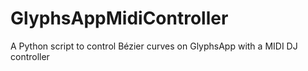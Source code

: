 # GlyphsAppMidiController
A Python script to control Bézier curves on GlyphsApp with a MIDI DJ controller
